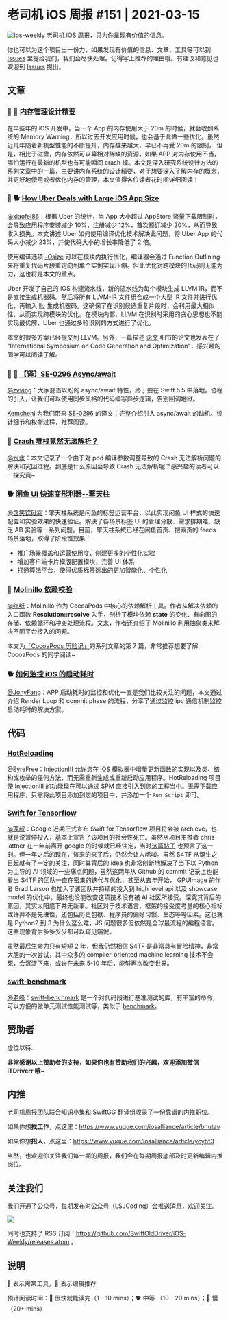# 老司机 iOS 周报 #151 | 2021-03-15

![ios-weekly](https://github.com/SwiftOldDriver/iOS-Weekly/blob/master/assets/ios-weekly.png?raw=true)
老司机 iOS 周报，只为你呈现有价值的信息。

你也可以为这个项目出一份力，如果发现有价值的信息、文章、工具等可以到 [Issues](https://github.com/SwiftOldDriver/iOS-Weekly/issues) 里提给我们，我们会尽快处理。记得写上推荐的理由哦。有建议和意见也欢迎到 [Issues](https://github.com/SwiftOldDriver/iOS-Weekly/issues) 提出。

## 文章

### 🌟 🐢 [内存管理设计精要](https://draveness.me//system-design-memory-management)

在早些年的 iOS 开发中，当一个 App 的内存使用大于 20m 的时候，就会收到系统的 Memory Warning，所以过去开发应用时候，也会基于此做一些优化。虽然近几年随着新机型性能的不断提升，内存越来越大，早已不再受 20m 的限制， 但是，相比于磁盘，内存依然可以算相对稀缺的资源，如果 APP 对内存使用不当，哪怕运行在最新的机型也有可能瞬间 crash 掉。本文是深入研究系统设计方法的系列文章中的一篇，主要讲内存系统的设计精要，对于想要深入了解内存的概念，并更好地使用或者优化内存的管理，本文值得各位读者花时间详细阅读！

### 🌟 🐕 [How Uber Deals with Large iOS App Size](https://eng.uber.com/how-uber-deals-with-large-ios-app-size/)

[@xiaofei86](https://weibo.com/xuyafei86)：根据 Uber 的统计，当 App 大小超过 AppStore 流量下载限制时，会导致应用程序安装减少 10%，注册减少 12%，首次预订减少 20%，从而导致收入损失。本文讲述 Uber 如何使用编译优化技术解决此问题，将 Uber App 的代码大小减少 23%，并使代码大小的增长率降低了 2 倍。

使用编译选项 [-Osize](https://swift.org/blog/osize/) 可以在模块内执行优化，编译器会通过 Function Outlining 来将重复代码片段重定向到单个实例实现压缩。但此优化对跨模块的代码则无能为力，这也将是本文的重点。

Uber 开发了自己的 iOS 构建流水线，新的流水线为每个模块生成 LLVM IR，而不是直接生成机器码。然后将所有 LLVM-IR 文件组合成一个大型 IR 文件并进行优化，再输入 [llc](https://llvm.org/docs/CommandGuide/llc.html) 生成机器码。这确保了在识别候选重复片段时，会利用最大相似性，从而实现跨模块的优化。在模块内部，LLVM 在识别时采用的贪心思想也不能实现最优解，Uber 也通过多轮识别的方式进行了优化。

本文的很多方案已经提交到 LLVM。另外，一篇描述 [论文](https://1fykyq3mdn5r21tpna3wkdyi-wpengine.netdna-ssl.com/wp-content/uploads/2021/02/cgo21main-p112-p-dbdebd6-49049-preprint.pdf) 细节的论文也发表在了 "International Symposium on Code Generation and Optimization"，感兴趣的同学可以阅读了解。

### 🌟 🐢 [【译】SE-0296 Async/await](https://kemchenj.github.io/2021-03-06/)

[@zvving](https://github.com/zvving)：大家翘首以盼的 async/await 特性，终于要在 Swift 5.5 中落地。协程的引入，让我们可以使用同步风格的代码编写异步逻辑，告别回调地狱。

[Kemchenj](https://kemchenj.github.io/about) 为我们带来 [SE-0296](https://github.com/apple/swift-evolution/blob/main/proposals/0296-async-await.md) 的译文：完整介绍引入 async/await 的动机、设计细节和权衡过程，推荐阅读。

### 🐎 [Crash 堆栈竟然无法解析？](https://mp.weixin.qq.com/s/tOdu6GJW-jdWcce1xYgcww)

[@水水](https://www.xuyanlan.com)：本文记录了一个由于对 pod 编译参数调整导致的 Crash 无法解析问题的解决和究因过程。到底是什么原因会导致 Crash 无法解析呢？感兴趣的读者可以一探究竟~

### 🐕 [闲鱼 UI 快速变形利器--擎天柱](https://mp.weixin.qq.com/s/QnUVFX6dJzDRac1SsjhSmA)

[@含笑饮砒霜](https://weibo.com/chinafishnews/)：擎天柱系统是闲鱼的标签运营平台，以此实现闲鱼 UI 样式的快速配置和实验效果的快速验证。解决了各场景标签 UI 的管理分散、需求排期难、缺乏 AB 实验等一系列问题。目前，擎天柱系统已经在闲鱼首页、搜索页的 feeds 场景落地，取得了阶段性效果：

- 推广场景覆盖和运营使用度，创建更多的个性化实验
- 增加客户端卡片模版配置模块，完善 UI 体系
- 打通算法平台，使得优质标签透出的更加智能化、个性化

### 🐢 [Molinillo 依赖校验](https://mp.weixin.qq.com/s/Kux4B4piqR43RLwiHRcHUQ)

[@红纸](https://github.com/nianran)：Molinillo 作为 CocoaPods 中核心的依赖解析工具。作者从解决依赖的入口函数 **Resolution::resolve** 入手，剖析了模块依赖 **state** 的变化、有向图的存储、依赖循环和冲突处理流程。文末，作者还介绍了 Molinillo 利用抽象类来解决不同平台接入的问题。

本文为[「CocoaPods 历险记」](https://mp.weixin.qq.com/mp/appmsgalbum?__biz=MzA5MTM1NTc2Ng==&action=getalbum&album_id=1477103239887142918&scene=173&from_msgid=2458325057&from_itemidx=1&count=3#wechat_redirect)的系列文章的第 7 篇，非常推荐想要了解 CocoaPods 的同学阅读~

### 🐕 [如何监控 iOS 的启动耗时](https://mp.weixin.qq.com/s/mxQpsenciOu9Qw9q-VTNyg)

[@JonyFang](https://github.com/JonyFang)：APP 启动耗时的监控和优化一直是我们比较关注的问题，本文通过介绍 Render Loop 和 commit phase 的流程，分享了通过监控 ipc 通信机制监控启动耗时的解决方案。

## 代码

### [HotReloading](https://github.com/johnno1962/HotReloading)

[@EyreFree](https://github.com/EyreFree)：[InjectionIII](https://github.com/johnno1962/InjectionIII) 允许您在 iOS 模拟器中增量更新函数的实现以及类、结构或枚举的任何方法，而无需重新生成或重新启动应用程序。HotReloading 项目使 InjectionIII 的功能现在可以通过 SPM 直接引入到您的工程当中。无需下载应用程序，只需将此项目添加到您的项目中，并添加一个 `Run Script` 即可。

### [Swift for Tensorflow](https://github.com/tensorflow/swift)
[@莲叔](https://github.com/aaaron7)：Google 近期正式宣布 Swift for Tensorflow 项目将会被 archieve，也就是说暂停投入，基本上宣告了该项目的社会性死亡。虽然从项目主推者 chris lattner 在一年前离开 google 的时候就已经注定，当时[这篇帖子](https://news.ycombinator.com/item?id=22195335) 也预言了这一刻。但一年之后的现在，该来的来了后，仍然会让人唏嘘。虽然 S4TF 从诞生之日起就有了一定的关注，同时其背后的 idea 也非常创新地解决了当下以 Python 为主导的 AI 领域的一些痛点问题，虽然这两年从 Github 的 commit 记录上也能看出 S4TF 的团队一直在密集的迭代与优化，甚至从去年开始， GPUImage 的作者 Brad Larson 也加入了该团队并持续的投入到 high level api 以及 showcase model 的优化中，最终也没能改变这项技术没有被 AI 社区所接受。深究其背后的原因，其实太阳底下并无新事。社区对于技术语言、框架的接受度考量的核心指标或许并不是先进性，还包括历史包袱、程序员的偏好习惯、生态等等因素。这也就是 Python2 到 3 为什么这么难，JS 问题很多但依然是全球最流程的编程语言。这些现象背后多多少少都可以窥见端倪。

虽然最后生命力只有短短 2 年，但我仍然相信 S4TF 是非常具有冒险精神，非常大胆的一次尝试，其中众多的 compiler-oriented machine learning 技术不会死，会沉淀下来，或许在未来 5-10 年后，能够再次改变世界。

### [swift-benchmark](https://github.com/google/swift-benchmark)

[@老峰](https://github.com/gesantung)：[swift-benchmark](https://github.com/google/swift-benchmark) 是一个对代码段进行基准测试的库，有丰富的命令，可以方便的做单元测试性能测试等，类似于 [benchmark](https://github.com/google/benchmark)。

## 赞助者

虚位以待..

**非常感谢以上赞助者的支持，如果你也有赞助我们的兴趣，欢迎添加微信 iTDriverr 哦~**

## 内推

老司机周报团队联合知识小集和 SwiftGG 翻译组收录了一份靠谱的内推职位。

如果你想**找工作**，点这里：https://www.yuque.com/iosalliance/article/bhutav

如果你想**招人**，点这里：https://www.yuque.com/iosalliance/article/ycyhf3

当然，也欢迎你关注我们每一期的周报，我们会在每期周报底部及时更新编辑内推岗位。

## 关注我们

我们开通了公众号，每期发布时公众号（LSJCoding）会推送消息，欢迎关注。

![](https://github.com/SwiftOldDriver/iOS-Weekly/blob/master/assets/qrcode_for_wechat.jpg?raw=true)

同时也支持了 RSS 订阅：https://github.com/SwiftOldDriver/iOS-Weekly/releases.atom 。

## 说明

🚧 表示需某工具，🌟 表示编辑推荐

预计阅读时间：🐎 很快就能读完（1 - 10 mins）；🐕 中等 （10 - 20 mins）；🐢 慢（20+ mins）
